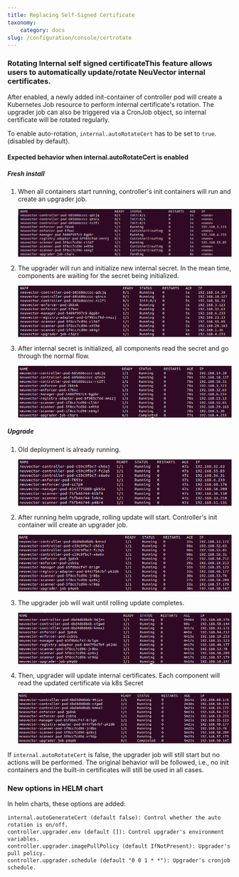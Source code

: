 ```yaml
---
title: Replacing Self-Signed Certificate
taxonomy:
    category: docs
slug: /configuration/console/certrotate
---
```


### Rotating Internal self signed certificateThis feature allows users to automatically update/rotate NeuVector internal certificates.

After enabled, a newly added init-container of controller pod will create a Kubernetes Job resource to perform internal certificate's rotation. The upgrader job can also be triggered via a CronJob object, so internal certificate will be rotated regularly.

To enable auto-rotation, ```internal.autoRotateCert``` has to be set to ```true```. (disabled by default).

#### Expected behavior when internal.autoRotateCert is enabled
##### Fresh install

1. When all containers start running, controller's init containers will run and create an upgrader job.
   
   ![certrotate](cert_rotate_01.png)

2. The upgrader will run and initialize new internal secret. In the mean time, components are waiting for the secret being initialized.
   
   ![certrotate](cert_rotate_02.png)

3. After internal secret is initialized, all components read the secret and go through the normal flow.
   
   ![certrotate](cert_rotate_03.png)

##### Upgrade

1. Old deployment is already running.
   
   ![certrotate](cert_rotate_04.png)
   
2. After running helm upgrade, rolling update will start. Controller's init container will create an upgrader job.
   
   ![certrotate](cert_rotate_05.png)
   
3. The upgrader job will wait until rolling update completes.
   
   ![certrotate](cert_rotate_06.png)
   
4. Then, upgrader will update internal certificates. Each component will read the updated certificate via k8s Secret
   
   ![certrotate](cert_rotate_07.png)


If ```internal.autoRotateCert``` is false, the upgrader job will still start but no actions will be performed. The original behavior will be followed, i.e., no init containers and the built-in certificates will still be used in all cases.

### New options in HELM chart
In helm charts, these options are added:
```
internal.autoGenerateCert (default false): Control whether the auto rotation is on/off.
controller.upgrader.env (default []): Control upgrader's environment variables.
controller.upgrader.imagePullPolicy (default IfNotPresent): Upgrader's pull policy.
controller.upgrader.schedule (default "0 0 1 * *"): Upgrader's cronjob schedule.
```
